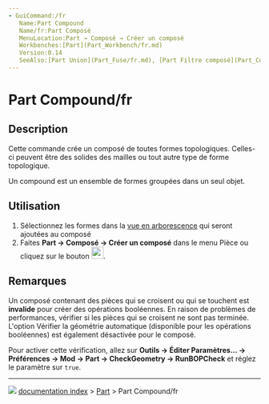 ```yaml
---
- GuiCommand:/fr
   Name:Part Compound‏‎
   Name/fr:Part Composé
   MenuLocation:Part → Composé → Créer un composé
   Workbenches:[Part](Part_Workbench/fr.md)
   Version:0.14
   SeeAlso:[Part Union](Part_Fuse/fr.md), [Part Filtre composé](Part_CompoundFilter/fr.md), [Part Éclater le composé](Part_ExplodeCompound/fr.md)
---
```


# Part Compound/fr

## Description

Cette commande crée un composé de toutes formes topologiques. Celles-ci peuvent être des solides des mailles ou tout autre type de forme topologique.

Un compound est un ensemble de formes groupées dans un seul objet.

## Utilisation

1.  Sélectionnez les formes dans la [vue en arborescence](Tree_view/fr.md) qui seront ajoutées au composé
2.  Faites **Part → Composé → Créer un composé** dans le menu Pièce ou cliquez sur le bouton <img alt="" src=images/Part_Compound.svg  style="width:24px;">.

## Remarques

Un composé contenant des pièces qui se croisent ou qui se touchent est **invalide** pour créer des opérations booléennes. En raison de problèmes de performances, vérifier si les pièces qui se croisent ne sont pas terminée. L\'option Vérifier la géométrie automatique (disponible pour les opérations booléennes) est également désactivée pour le composé.

Pour activer cette vérification, allez sur **Outils → Éditer Paramètres... → Préférences → Mod → Part → CheckGeometry → RunBOPCheck** et réglez le paramètre sur `true`.



---
![](images/Right_arrow.png) [documentation index](../README.md) > [Part](Part_Workbench.md) > Part Compound/fr
